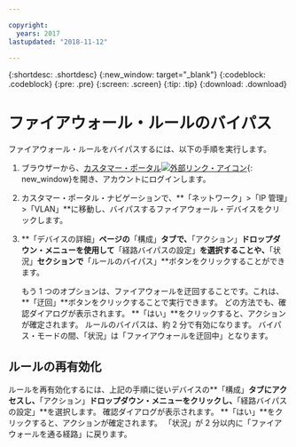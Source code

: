 ```yaml
---

copyright:
  years: 2017
lastupdated: "2018-11-12"

---
```


{:shortdesc: .shortdesc}
{:new_window: target="_blank"}
{:codeblock: .codeblock}
{:pre: .pre}
{:screen: .screen}
{:tip: .tip}
{:download: .download}

# ファイアウォール・ルールのバイパス

ファイアウォール・ルールをバイパスするには、以下の手順を実行します。

1. ブラウザーから、[カスタマー・ポータル![外部リンク・アイコン](../../icons/launch-glyph.svg "外部リンク・アイコン")](https://control.softlayer.com/){: new_window}を開き、アカウントにログインします。
2. カスタマー・ポータル・ナビゲーションで、**「ネットワーク」>「IP 管理」>「VLAN」**に移動し、バイパスするファイアウォール・デバイスをクリックします。
3. **「デバイスの詳細」**ページの**「構成」**タブで、**「アクション」**ドロップダウン・メニューを使用して**「経路バイパスの設定」**を選択することや、**「状況」**セクションで**「ルールのバイパス」**ボタンをクリックすることができます。 

	もう 1 つのオプションは、ファイアウォールを迂回することです。これは、**「迂回」**ボタンをクリックすることで実行できます。 どの方法でも、確認ダイアログが表示されます。 **「はい」**をクリックすると、アクションが確定されます。 ルールのバイパスは、約 2 分で有効になります。 バイパス・モードの間、「状況」は「ファイアウォールを迂回中」となります。

## ルールの再有効化

ルールを再有効化するには、上記の手順に従いデバイスの**「構成」**タブにアクセスし、**「アクション」**ドロップダウン・メニューをクリックし、**「経路バイパスの設定」**を選択します。 確認ダイアログが表示されます。 **「はい」**をクリックすると、アクションが確定されます。 「状況」が 2 分以内に「ファイアウォールを通る経路」に戻ります。
